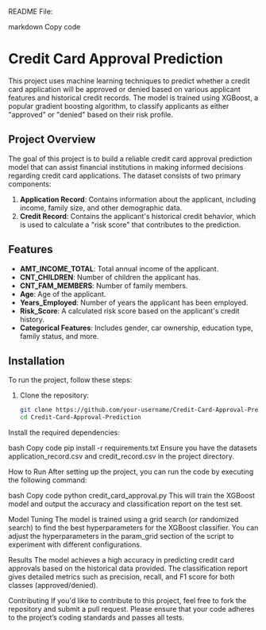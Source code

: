 README File:

markdown
Copy code
# Credit Card Approval Prediction

This project uses machine learning techniques to predict whether a credit card application will be approved or denied based on various applicant features and historical credit records. The model is trained using XGBoost, a popular gradient boosting algorithm, to classify applicants as either "approved" or "denied" based on their risk profile.

## Project Overview

The goal of this project is to build a reliable credit card approval prediction model that can assist financial institutions in making informed decisions regarding credit card applications. The dataset consists of two primary components:

1. **Application Record**: Contains information about the applicant, including income, family size, and other demographic data.
2. **Credit Record**: Contains the applicant's historical credit behavior, which is used to calculate a "risk score" that contributes to the prediction.

## Features

- **AMT_INCOME_TOTAL**: Total annual income of the applicant.
- **CNT_CHILDREN**: Number of children the applicant has.
- **CNT_FAM_MEMBERS**: Number of family members.
- **Age**: Age of the applicant.
- **Years_Employed**: Number of years the applicant has been employed.
- **Risk_Score**: A calculated risk score based on the applicant's credit history.
- **Categorical Features**: Includes gender, car ownership, education type, family status, and more.

## Installation

To run the project, follow these steps:

1. Clone the repository:
   ```bash
   git clone https://github.com/your-username/Credit-Card-Approval-Prediction.git
   cd Credit-Card-Approval-Prediction
Install the required dependencies:

bash
Copy code
pip install -r requirements.txt
Ensure you have the datasets application_record.csv and credit_record.csv in the project directory.

How to Run
After setting up the project, you can run the code by executing the following command:

bash
Copy code
python credit_card_approval.py
This will train the XGBoost model and output the accuracy and classification report on the test set.

Model Tuning
The model is trained using a grid search (or randomized search) to find the best hyperparameters for the XGBoost classifier. You can adjust the hyperparameters in the param_grid section of the script to experiment with different configurations.

Results
The model achieves a high accuracy in predicting credit card approvals based on the historical data provided. The classification report gives detailed metrics such as precision, recall, and F1 score for both classes (approved/denied).

Contributing
If you'd like to contribute to this project, feel free to fork the repository and submit a pull request. Please ensure that your code adheres to the project’s coding standards and passes all tests.
